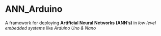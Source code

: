 # ANN_Arduino
A framework for deploying **Artificial Neural Networks (ANN’s)** in *low level embedded systems* like *Arduino Uno &amp; Nano*
